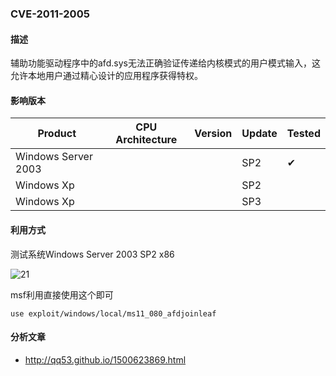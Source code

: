 ### CVE-2011-2005

#### 描述

辅助功能驱动程序中的afd.sys无法正确验证传递给内核模式的用户模式输入，这允许本地用户通过精心设计的应用程序获得特权。

#### 影响版本

| Product             | CPU Architecture | Version | Update | Tested             |
| ------------------- | ---------------- | ------- | ------ | ------------------ |
| Windows Server 2003 |                  |         | SP2    | &#10004; |
| Windows Xp          |                  |         | SP2    |                    |
| Windows Xp          |                  |         | SP3    |                    |

#### 利用方式

测试系统Windows Server 2003 SP2 x86

![21](https://raw.github.com/Ascotbe/Random-img/master/Kernelhub/CVE-2011-2005_win2003_x86.gif)

msf利用直接使用这个即可

```
use exploit/windows/local/ms11_080_afdjoinleaf
```

#### 分析文章
- http://qq53.github.io/1500623869.html